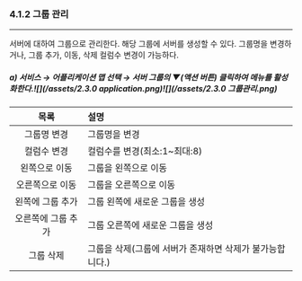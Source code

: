 ### 4.1.2   그룹 관리

---

서버에 대하여 그룹으로 관리한다. 해당 그룹에 서버를 생성할 수 있다. 그룹명을 변경하거나, 그룹 추가, 이동, 삭제 컬럼수 변경이 가능하다.

##### a\) 서비스 → 어플리케이션 맵 선택 → 서버 그룹의  ▼\(액션 버튼\) 클릭하여 메뉴를 활성화한다.![](/assets/2.3.0 application.png)![](/assets/2.3.0 그룹관리.png)

| 목록 | 설명 |
| :---: | :--- |
| 그룹명 변경 | 그룹명을 변경 |
| 컬럼수 변경 | 컬럼수를 변경\(최소:1~최대:8\) |
| 왼쪽으로 이동 | 그룹을 왼쪽으로 이동 |
| 오른쪽으로 이동 | 그룹을 오른쪽으로 이동 |
| 왼쪽에 그룹 추가 | 그룹 왼쪽에 새로운 그룹을 생성 |
| 오른쪽에 그룹 추가 | 그룹 오른쪽에 새로운 그룹을 생성 |
| 그룹 삭제 | 그룹을 삭제\(그룹에 서버가 존재하면 삭제가 불가능합니다.\) |



